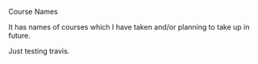Course Names

It has names of courses which I have taken and/or planning to take up in future.

Just testing travis.